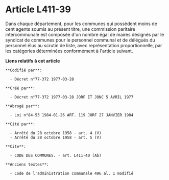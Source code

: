 # Article L411-39

Dans chaque département, pour les communes qui possèdent moins de cent agents soumis au présent titre, une commission
paritaire intercommunale est composée d'un nombre égal de maires désignés par le syndicat de communes pour le personnel
communal et de délégués du personnel élus au scrutin de liste, avec représentation proportionnelle, par les catégories
déterminées conformément à l'article suivant.

**Liens relatifs à cet article**

	**Codifié par**:

	  - Décret n°77-372 1977-03-28

	**Créé par**:

	  - Décret n°77-372 1977-03-28 JORF ET JONC 5 AVRIL 1977

	**Abrogé par**:

	  - Loi n°84-53 1984-01-26 ART. 119 JORF 27 JANVIER 1984

	**Cité par**:

	  - Arrêté du 28 octobre 1958 - art. 4 (V)
	  - Arrêté du 28 octobre 1958 - art. 5 (V)

	**Cite**:

	  - CODE DES COMMUNES. - art. L411-40 (Ab)

	**Anciens textes**:

	  - Code de l'administration communale 496 al. 1 modifié
